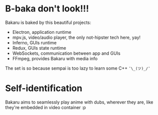 # B-baka don't look!!!

Bakaru is baked by this beautiful projects:

- Electron, application runtime
- mpv.js, video/audio player, the only not-hipster tech here, yay!
- Inferno, GUIs runtime
- Redux, GUIs state runtime
- WebSockets, communication between app and GUIs
- FFmpeg, provides Bakaru with media info

The set is so because sempai is too lazy to learn some C++ `¯\_(ツ)_/¯`


# Self-identification

Bakaru aims to seamlessly play anime with dubs, wherever they are, like they're embedded in video container :p
